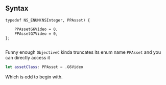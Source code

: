 
## Syntax

```objc
typedef NS_ENUM(NSInteger, PPAsset) {

    PPAssetG6Video = 0,
    PPAssetG7Video = 0,
};


```

Funny enough `ObjectiveC` kinda truncates its enum name `PPAsset` and you can directly access it 

```swift
let assetClass: PPAsset = .G6Video
```

Which is odd to begin with.
